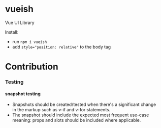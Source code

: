 # vueish
Vue UI Library

Install:
 - run `npm i vueish`
 - add `style="position: relative"` to the body tag


# Contribution

### Testing

#### snapshot testing

 - Snapshots should be created/tested when there's a significant change in the markup such as v-if and v-for statements.
 - The snapshot should include the expected most frequent use-case meaning: props and slots should be included where applicable.

